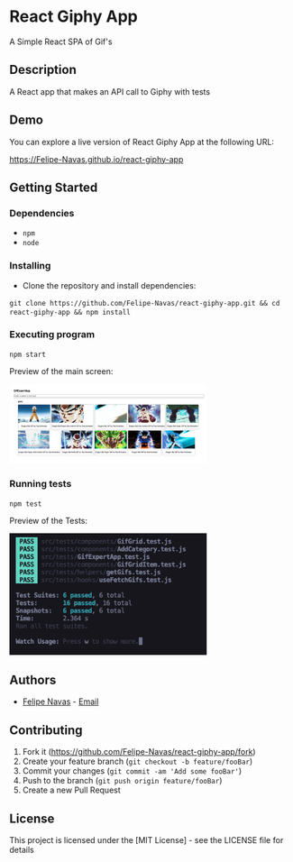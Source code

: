 # React Giphy App

A Simple React SPA of Gif's

## Description

A React app that makes an API call to Giphy with tests

## Demo

You can explore a live version of React Giphy App at the following URL:

https://Felipe-Navas.github.io/react-giphy-app

## Getting Started

### Dependencies

- `npm`
- `node`

### Installing

- Clone the repository and install dependencies:

```
git clone https://github.com/Felipe-Navas/react-giphy-app.git && cd react-giphy-app && npm install
```

### Executing program

```
npm start
```

Preview of the main screen:

<img width="350" src="assets/MainScreen.png" alt="Preview of the main screen" />

### Running tests

```
npm test
```

Preview of the Tests:

<img width="350" src="assets/TestsPreview.png" alt="Preview of the Tests" />

## Authors

- [Felipe Navas](https://www.linkedin.com/in/felipenavaslederhos) - [Email](mailto:felipenavas.itec@gmail.com?subject=[GitHub]%react-giphy-app)

## Contributing

1. Fork it (<https://github.com/Felipe-Navas/react-giphy-app/fork>)
2. Create your feature branch (`git checkout -b feature/fooBar`)
3. Commit your changes (`git commit -am 'Add some fooBar'`)
4. Push to the branch (`git push origin feature/fooBar`)
5. Create a new Pull Request

## License

This project is licensed under the [MIT License] - see the LICENSE file for details
